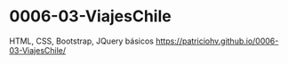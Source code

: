 # 0006-03-ViajesChile

HTML, CSS, Bootstrap, JQuery básicos
https://patriciohv.github.io/0006-03-ViajesChile/ 
